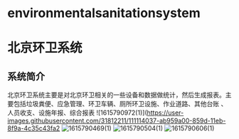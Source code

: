 # environmentalsanitationsystem
北京环卫系统
=========

系统简介
-------
北京环卫系统主要是对北京环卫相关的一些设备和数据做统计，然后生成报表。主要包括垃圾粪便、应急管理、环卫车辆、厕所环卫设施、作业道路、其他台账
、人员收支、设施年报、综合报表
![1615790972(1)](https://user-images.githubusercontent.com/31812211/111114037-ab959a00-859d-11eb-8f9a-4c35c43fa2
![1615790469(1)](https://user-images.githubusercontent.com/31812211/111113683-185c6480-859d-11eb-8539-2ba94e7f1cb6.jpg)
![1615790504(1)](https://user-images.githubusercontent.com/31812211/111113690-1a262800-859d-11eb-8a38-4b06851c4a4a.jpg)
![1615790606(1)](https://user-images.githubusercontent.com/31812211/111113694-1b575500-859d-11eb-8f2d-1cf597b1f57d.jpg)
